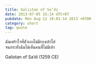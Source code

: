 ```yaml
---
title: Galistan of Sa’di
date: 2013-07-05 15:14 UTC+07
pubdate: Mon Aug 12 10:01:14 2013 +0700
category: short
tag: quote
---
```


ฉันเศร้าใจที่ตัวเองไม่มีรองเท้าใส่  
จนกระทั่งฉันได้เห็นคนที่ไม่มีเท้า 

Galistan of Sa’di (1259 CE)
